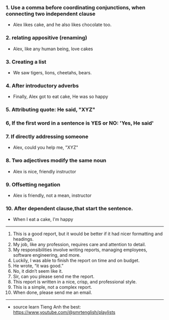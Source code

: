 ### 1. Use a comma before coordinating conjunctions, when connecting two independent clause
- Alex likes cake, and he also likes chocolate too.
### 2. relating appositive (renaming)
- Alex, like any human being, love cakes
### 3. Creating a list
- We saw tigers, lions, cheetahs, bears.
### 4. After introductory adverbs
- Finally, Alex got to eat cake, He was so happy
### 5. Attributing quote: He said, "XYZ"
### 6, If the first word in a sentence is YES or NO: 'Yes, He said'
### 7. If directly addressing someone
- Alex, could you help me, "XYZ"
### 8. Two adjectives modify the same noun
- Alex is nice, friendly instructor
### 9. Offsetting negation
- Alex is friendly, not a mean, instructor
### 10. After dependent clause,that start the sentence.
- When I eat a cake, I'm happy
---------
1. This is a good report, but it would be better if it had nicer formatting and headings.
2. My job, like any profession, requires care and attention to detail.
3. My responsibilities involve writing reports, managing employees, software engineering, and
more.
4. Luckily, I was able to finish the report on time and on budget.
5. He wrote, “it was good.”
6. No, it didn’t seem like it.
7. Sir, can you please send me the report.
8. This report is written in a nice, crisp, and professional style.
9. This is a simple, not a complex report.
10. When done, please send me an email.
----
- source learn Tieng Anh the best: https://www.youtube.com/@smrtenglish/playlists